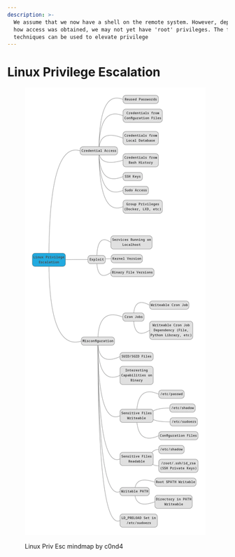 ```yaml
---
description: >-
  We assume that we now have a shell on the remote system. However, depending on
  how access was obtained, we may not yet have 'root' privileges. The following
  techniques can be used to elevate privilege
---
```


# Linux Privilege Escalation

<figure><img src="../.gitbook/assets/image (2) (1) (1).png" alt=""><figcaption><p>Linux Priv Esc mindmap by c0nd4</p></figcaption></figure>
